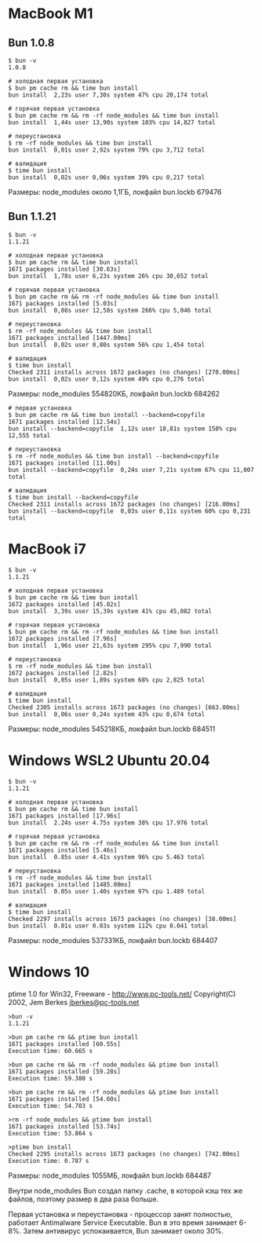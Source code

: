 # MacBook M1

## Bun 1.0.8

```
$ bun -v
1.0.8

# холодная первая установка
$ bun pm cache rm && time bun install
bun install  2,23s user 7,30s system 47% cpu 20,174 total

# горячая первая установка
$ bun pm cache rm && rm -rf node_modules && time bun install
bun install  1,44s user 13,90s system 103% cpu 14,827 total

# переустановка
$ rm -rf node_modules && time bun install
bun install  0,01s user 2,92s system 79% cpu 3,712 total

# валидация
$ time bun install
bun install  0,02s user 0,06s system 39% cpu 0,217 total
```

Размеры: node_modules около 1,1ГБ, локфайл bun.lockb 679476

## Bun 1.1.21

```
$ bun -v
1.1.21

# холодная первая установка
$ bun pm cache rm && time bun install
1671 packages installed [30.63s]
bun install  1,78s user 6,23s system 26% cpu 30,652 total

# горячая первая установка
$ bun pm cache rm && rm -rf node_modules && time bun install
1671 packages installed [5.03s]
bun install  0,88s user 12,58s system 266% cpu 5,046 total

# переустановка
$ rm -rf node_modules && time bun install
1671 packages installed [1447.00ms]
bun install  0,02s user 0,80s system 56% cpu 1,454 total

# валидация
$ time bun install
Checked 2311 installs across 1672 packages (no changes) [270.00ms]
bun install  0,02s user 0,12s system 49% cpu 0,276 total
```

Размеры: node_modules 554820КБ, локфайл bun.lockb 684262

```
# первая установка
$ bun pm cache rm && time bun install --backend=copyfile
1671 packages installed [12.54s]
bun install --backend=copyfile  1,12s user 18,81s system 158% cpu 12,555 total

# переустановка
$ rm -rf node_modules && time bun install --backend=copyfile
1671 packages installed [11.00s]
bun install --backend=copyfile  0,24s user 7,21s system 67% cpu 11,007 total

# валидация
$ time bun install --backend=copyfile
Checked 2311 installs across 1672 packages (no changes) [216.00ms]
bun install --backend=copyfile  0,03s user 0,11s system 60% cpu 0,231 total
```

# MacBook i7

```
$ bun -v
1.1.21

# холодная первая установка
$ bun pm cache rm && time bun install
1672 packages installed [45.02s]
bun install  3,39s user 15,39s system 41% cpu 45,082 total

# горячая первая установка
$ bun pm cache rm && rm -rf node_modules && time bun install
1672 packages installed [7.96s]
bun install  1,96s user 21,63s system 295% cpu 7,990 total

# переустановка
$ rm -rf node_modules && time bun install
1672 packages installed [2.82s]
bun install  0,05s user 1,89s system 68% cpu 2,825 total

# валидация
$ time bun install
Checked 2305 installs across 1673 packages (no changes) [663.00ms]
bun install  0,06s user 0,24s system 43% cpu 0,674 total
```

Размеры: node_modules 545218КБ, локфайл bun.lockb 684511

# Windows WSL2 Ubuntu 20.04

```
$ bun -v
1.1.21

# холодная первая установка
$ bun pm cache rm && time bun install
1671 packages installed [17.96s]
bun install  2.24s user 4.75s system 38% cpu 17.976 total

# горячая первая установка
$ bun pm cache rm && rm -rf node_modules && time bun install
1671 packages installed [5.46s]
bun install  0.85s user 4.41s system 96% cpu 5.463 total

# переустановка
$ rm -rf node_modules && time bun install
1671 packages installed [1485.00ms]
bun install  0.05s user 1.40s system 97% cpu 1.489 total

# валидация
$ time bun install
Checked 2297 installs across 1673 packages (no changes) [38.00ms]
bun install  0.01s user 0.03s system 112% cpu 0.041 total
```

Размеры: node_modules 537331КБ, локфайл bun.lockb 684407

# Windows 10

ptime 1.0 for Win32, Freeware - http://www.pc-tools.net/ Copyright(C) 2002, Jem Berkes <jberkes@pc-tools.net>

```
>bun -v
1.1.21

>bun pm cache rm && ptime bun install
1671 packages installed [60.55s]
Execution time: 60.665 s

>bun pm cache rm && rm -rf node_modules && ptime bun install
1671 packages installed [59.28s]
Execution time: 59.380 s

>bun pm cache rm && rm -rf node_modules && ptime bun install
1671 packages installed [54.60s]
Execution time: 54.703 s

>rm -rf node_modules && ptime bun install
1671 packages installed [53.74s]
Execution time: 53.864 s

>ptime bun install
Checked 2295 installs across 1673 packages (no changes) [742.00ms]
Execution time: 0.787 s
```

Размеры: node_modules 1055МБ, локфайл bun.lockb 684487

Внутри node_modules Bun создал папку .cache, в которой кэш тех же файлов, поэтому размер в два раза больше.

Первая установка и переустановка - процессор занят полностью, работает Antimalware Service Executable. Bun в это время занимает 6-8%. Затем антивирус успокаивается, Bun занимает около 30%.
